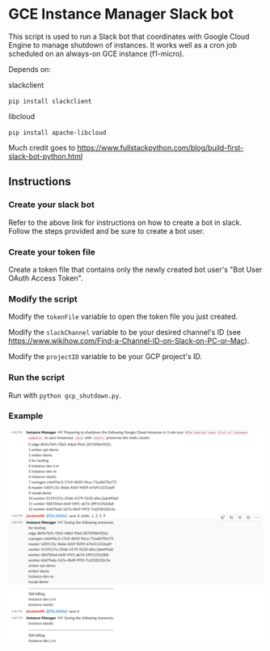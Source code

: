 # GCE Instance Manager Slack bot

This script is used to run a Slack bot that coordinates with Google Cloud Engine to manage shutdown of instances. It works well as a cron job scheduled on an always-on GCE instance (f1-micro). 

Depends on: 

slackclient

`pip install slackclient`

libcloud

`pip install apache-libcloud`

Much credit goes to https://www.fullstackpython.com/blog/build-first-slack-bot-python.html 

## Instructions

### Create your slack bot

Refer to the above link for instructions on how to create a bot in slack. Follow the steps provided and be sure to create a bot user.

### Create your token file

Create a token file that contains only the newly created bot user's "Bot User OAuth Access Token".

### Modify the script

Modify the `tokenFile` variable to open the token file you just created.

Modify the `slackChannel` variable to be your desired channel's ID (see https://www.wikihow.com/Find-a-Channel-ID-on-Slack-on-PC-or-Mac).

Modify the `projectID` variable to be your GCP project's ID.

### Run the script

Run with `python gcp_shutdown.py`.

### Example

![alt text](pics/slackshot.png)

